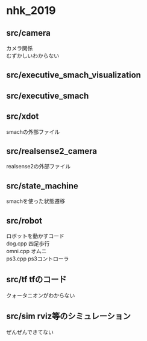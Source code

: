 # nhk_2019

## src/camera                        
カメラ関係  
むずかしいわからない
## src/executive_smach_visualization  
## src/executive_smach                
## src/xdot                          
smachの外部ファイル  
## src/realsense2_camera             
realsense2の外部ファイル  
## src/state_machine  
smachを使った状態遷移    
## src/robot          
ロボットを動かすコード  
dog.cpp  四足歩行  
omni.cpp オムニ  
ps3.cpp  ps3コントローラ  
## src/tf                            tfのコード  
クォータニオンがわからない
## src/sim                           rviz等のシミュレーション  
ぜんぜんできてない
